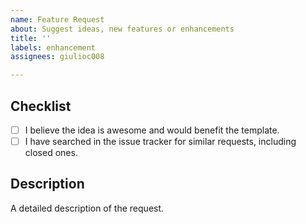 ```yaml
---
name: Feature Request
about: Suggest ideas, new features or enhancements
title: ''
labels: enhancement
assignees: giulioc008

---
```


<!-- WARNING: Ignoring this template could lead to the issue being closed as incomplete -->

## Checklist
- [ ] I believe the idea is awesome and would benefit the template.
- [ ] I have searched in the issue tracker for similar requests, including closed ones.

## Description
A detailed description of the request.
